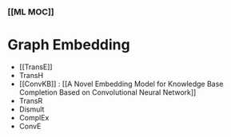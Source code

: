 ### [[ML MOC]]  
# Graph Embedding

- [[TransE]]
- TransH
- [[ConvKB]] : [[A Novel Embedding Model for Knowledge Base Completion Based on Convolutional Neural Network]]
- TransR
- Dismult
- ComplEx
- ConvE



